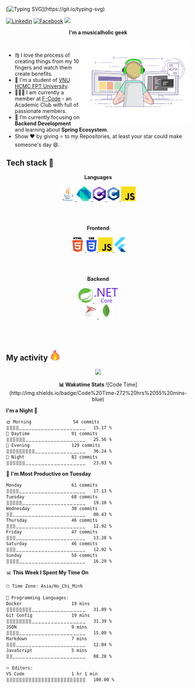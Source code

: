 [![Typing SVG](https://readme-typing-svg.herokuapp.com?color=%2336BCF7&lines=Hello+there!+I'm+Thinh+Le!)](https://git.io/typing-svg)

[![Linkedin](https://img.shields.io/twitter/url?label=Linkedin&logo=linkedin&url=https://www.linkedin.com/in/thinhle19/)](https://www.linkedin.com/in/thinhle19/)
[![Facebook](https://img.shields.io/twitter/url?label=Facebook&logo=facebook&url=https://www.facebook.com/ltthinh19//)](https://www.facebook.com/ltthinh19/)
![](https://komarev.com/ghpvc/?username=thinhle19)

<p align="center">
  <b>I'm a musicalholic geek</b>
</p>

<img align='right' src="./images/coding.gif" width="300">
<br>

- ♍ I love the process of creating things from my 10 fingers and watch them create benefits.
- 📓 I'm a student of [VNU HCMC FPT University](https://hcmuni.fpt.edu.vn).
- 👨🏻‍💻 I am currently a member at [F-Code](https://www.facebook.com/fcodefpt) - an Academic Club with full of passionate members.
- 🌱 I’m currently focusing on **Backend Development** and learning about **Spring Ecosystem**.
- Show ❤ by giving ⭐ to my Repositories, at least your star could make someone's day 😄.

<!-- Tech stack -->
<h2>Tech stack 🔭</h2>
<p align="center">
  <b>Languages</b>
  <br>
  <br>
  <a href="https://www.java.com" target="_blank">
    <code><img src="./images/java.svg" alt="Java" height="40"/></code>
  </a>
  <a href="https://dart.dev/" target="_blank">
    <code><img src="./images/dart.svg" alt="Dart" height="40"/></code>
  </a>
  <a href="https://docs.microsoft.com/en-us/dotnet/csharp/" target="_blank">
    <code><img src="./images/c-hashtag.svg" alt="C-Sharp" height="40"/></code>
  </a>
  <a href="https://en.wikipedia.org/wiki/C_(programming_language)" target="_blank">
    <code><img src="./images/c.svg" alt="C" height="40"/></code>
  </a>
  <a href="https://developer.mozilla.org/en-US/docs/Web/JavaScript" target="_blank">
    <code><img src="./images/javascript.svg" alt="JavaScript" height="40"/></code>
  </a>
</p>

<br>
<br>

<p align="center">
  <b>Frontend</b>
  <br>
  <br>
  <a href="https://developer.mozilla.org/en-US/docs/Web/HTML" target="_blank">
    <code><img src="./images/html.svg" alt="HTML" height="40"/></code>
  </a>
  <a href="https://developer.mozilla.org/en-US/docs/Web/CSS" target="_blank">
    <code><img src="./images/css.svg" alt="CSS" height="40"/></code>
  </a>
  <a href="https://developer.mozilla.org/en-US/docs/Web/JavaScript" target="_blank">
    <code><img src="./images/javascript.svg" alt="JavaScript" height="40"/></code>
  </a>
  <a href="https://flutter.dev/" target="_blank">
    <code><img src="./images/flutter.svg" alt="Flutter" height="40"/></code>
  </a>
  <br>
</p>

<br>
<br>

<p align="center">
  <b>Backend</b>
  <br>
  <br>
  <a href="https://spring.io/" target="_blank">
    <code><img src="./images/spring.svg" alt="Spring" height="40"/></code>
  </a> 
  <a href="https://dotnet.microsoft.com/en-us/" target="_blank">
    <code><img src="./images/dot-net-core.svg" alt=".NET Core" height="40"/></code>
  </a> 
  <br>
  <a href="https://www.wikiwand.com/en/Microsoft_SQL_Server" target="_blank">
    <code><img src="./images/sql-server.svg" alt="MSSQL Server" height="40"/></code>
  </a>
  <a href="https://www.mongodb.com/" target="_blank">
    <code><img src="./images/mongodb.svg" alt="MongoDB" height="40"/></code>
  </a>
</p>

<br>
<br>
<!-- My activity -->
<h2>My activity <img src="./images/github-stats.gif" height="35px"></h2>
<p align="center">
  <img src="https://github-readme-stats.vercel.app/api/top-langs/?username=thinhle19&count_private=true&layout=compact">
</p>
<p align="center">
  <b>📊 Wakatime Stats</b>
  <!--START_SECTION:waka-->
![Code Time](http://img.shields.io/badge/Code%20Time-272%20hrs%2055%20mins-blue)

**I'm a Night 🦉** 

```text
🌞 Morning                54 commits          ⣿⣿⣿⣿⣀⣀⣀⣀⣀⣀⣀⣀⣀⣀⣀⣀⣀⣀⣀⣀⣀⣀⣀⣀⣀   15.17 % 
🌆 Daytime                91 commits          ⣿⣿⣿⣿⣿⣿⣀⣀⣀⣀⣀⣀⣀⣀⣀⣀⣀⣀⣀⣀⣀⣀⣀⣀⣀   25.56 % 
🌃 Evening                129 commits         ⣿⣿⣿⣿⣿⣿⣿⣿⣿⣀⣀⣀⣀⣀⣀⣀⣀⣀⣀⣀⣀⣀⣀⣀⣀   36.24 % 
🌙 Night                  82 commits          ⣿⣿⣿⣿⣿⣿⣀⣀⣀⣀⣀⣀⣀⣀⣀⣀⣀⣀⣀⣀⣀⣀⣀⣀⣀   23.03 % 
```
📅 **I'm Most Productive on Tuesday** 

```text
Monday                   61 commits          ⣿⣿⣿⣿⣀⣀⣀⣀⣀⣀⣀⣀⣀⣀⣀⣀⣀⣀⣀⣀⣀⣀⣀⣀⣀   17.13 % 
Tuesday                  68 commits          ⣿⣿⣿⣿⣿⣀⣀⣀⣀⣀⣀⣀⣀⣀⣀⣀⣀⣀⣀⣀⣀⣀⣀⣀⣀   19.10 % 
Wednesday                30 commits          ⣿⣿⣀⣀⣀⣀⣀⣀⣀⣀⣀⣀⣀⣀⣀⣀⣀⣀⣀⣀⣀⣀⣀⣀⣀   08.43 % 
Thursday                 46 commits          ⣿⣿⣿⣀⣀⣀⣀⣀⣀⣀⣀⣀⣀⣀⣀⣀⣀⣀⣀⣀⣀⣀⣀⣀⣀   12.92 % 
Friday                   47 commits          ⣿⣿⣿⣀⣀⣀⣀⣀⣀⣀⣀⣀⣀⣀⣀⣀⣀⣀⣀⣀⣀⣀⣀⣀⣀   13.20 % 
Saturday                 46 commits          ⣿⣿⣿⣀⣀⣀⣀⣀⣀⣀⣀⣀⣀⣀⣀⣀⣀⣀⣀⣀⣀⣀⣀⣀⣀   12.92 % 
Sunday                   58 commits          ⣿⣿⣿⣿⣀⣀⣀⣀⣀⣀⣀⣀⣀⣀⣀⣀⣀⣀⣀⣀⣀⣀⣀⣀⣀   16.29 % 
```


📊 **This Week I Spent My Time On** 

```text
🕑︎ Time Zone: Asia/Ho_Chi_Minh

💬 Programming Languages: 
Docker                   19 mins             ⣿⣿⣿⣿⣿⣿⣿⣿⣀⣀⣀⣀⣀⣀⣀⣀⣀⣀⣀⣀⣀⣀⣀⣀⣀   31.89 % 
Git Config               19 mins             ⣿⣿⣿⣿⣿⣿⣿⣿⣀⣀⣀⣀⣀⣀⣀⣀⣀⣀⣀⣀⣀⣀⣀⣀⣀   31.39 % 
JSON                     9 mins              ⣿⣿⣿⣿⣀⣀⣀⣀⣀⣀⣀⣀⣀⣀⣀⣀⣀⣀⣀⣀⣀⣀⣀⣀⣀   15.09 % 
Markdown                 7 mins              ⣿⣿⣿⣀⣀⣀⣀⣀⣀⣀⣀⣀⣀⣀⣀⣀⣀⣀⣀⣀⣀⣀⣀⣀⣀   12.04 % 
JavaScript               5 mins              ⣿⣿⣀⣀⣀⣀⣀⣀⣀⣀⣀⣀⣀⣀⣀⣀⣀⣀⣀⣀⣀⣀⣀⣀⣀   08.28 % 

🔥 Editors: 
VS Code                  1 hr 1 min          ⣿⣿⣿⣿⣿⣿⣿⣿⣿⣿⣿⣿⣿⣿⣿⣿⣿⣿⣿⣿⣿⣿⣿⣿⣿   100.00 % 
```


<!--END_SECTION:waka-->
</p>
